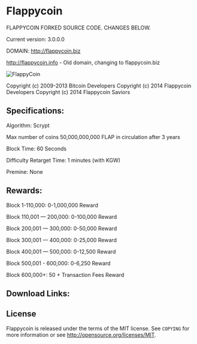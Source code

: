 Flappycoin 
================================
FLAPPYCOIN FORKED SOURCE CODE. CHANGES BELOW.

Current version: 3.0.0.0

DOMAIN: http://flappycoin.biz

http://flappycoin.info - Old domain, changing to flappycoin.biz

![FlappyCoin](http://i.imgur.com/wclOei4.png)

Copyright (c) 2009-2013 Bitcoin Developers
Copyright (c) 2014 Flappycoin Developers
Copyright (c) 2014 Flappycoin Saviors

Specifications:
---------------
Algorithm: Scrypt

Max number of coins 50,000,000,000 FLAP in circulation after 3 years

Block Time: 60 Seconds

Difficulty Retarget Time: 1 minutes (with KGW)

Premine: None


Rewards:
---------------
Block 1-110,000: 0-1,000,000 Reward

Block 110,001 — 200,000: 0-100,000 Reward

Block 200,001 — 300,000: 0-50,000 Reward

Block 300,001 — 400,000: 0-25,000 Reward

Block 400,001 — 500,000: 0-12,500 Reward

Block 500,001 - 600,000: 0-6,250 Reward

Block 600,000+: 50 + Transaction Fees Reward


Download Links:
----------------

License
-------

Flappycoin is released under the terms of the MIT license. See `COPYING` for more
information or see http://opensource.org/licenses/MIT.


